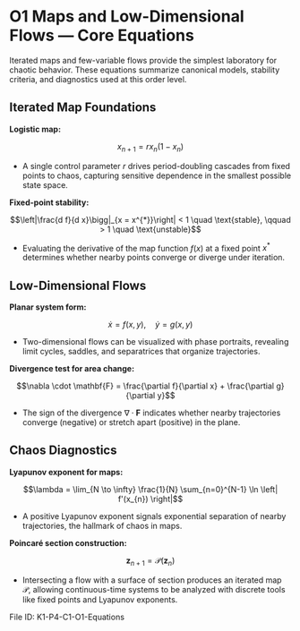 # O1 Maps and Low-Dimensional Flows — Core Equations

Iterated maps and few-variable flows provide the simplest laboratory for chaotic behavior. These equations summarize canonical models, stability criteria, and diagnostics used at this order level.

## Iterated Map Foundations
**Logistic map:**

$$x_{n+1} = r x_{n} (1 - x_{n})$$

- A single control parameter $r$ drives period-doubling cascades from fixed points to chaos, capturing sensitive dependence in the smallest possible state space.

**Fixed-point stability:**

$$\left|\frac{d f}{d x}\bigg|_{x = x^{*}}\right| < 1 \quad \text{stable}, \qquad > 1 \quad \text{unstable}$$

- Evaluating the derivative of the map function $f(x)$ at a fixed point $x^{*}$ determines whether nearby points converge or diverge under iteration.

## Low-Dimensional Flows
**Planar system form:**

$$\dot{x} = f(x, y), \quad \dot{y} = g(x, y)$$

- Two-dimensional flows can be visualized with phase portraits, revealing limit cycles, saddles, and separatrices that organize trajectories.

**Divergence test for area change:**

$$\nabla \cdot \mathbf{F} = \frac{\partial f}{\partial x} + \frac{\partial g}{\partial y}$$

- The sign of the divergence $\nabla \cdot \mathbf{F}$ indicates whether nearby trajectories converge (negative) or stretch apart (positive) in the plane.

## Chaos Diagnostics
**Lyapunov exponent for maps:**

$$\lambda = \lim_{N \to \infty} \frac{1}{N} \sum_{n=0}^{N-1} \ln \left| f'(x_{n}) \right|$$

- A positive Lyapunov exponent signals exponential separation of nearby trajectories, the hallmark of chaos in maps.

**Poincaré section construction:**

$$\mathbf{z}_{n+1} = \mathcal{P}(\mathbf{z}_{n})$$

- Intersecting a flow with a surface of section produces an iterated map $\mathcal{P}$, allowing continuous-time systems to be analyzed with discrete tools like fixed points and Lyapunov exponents.

File ID: K1-P4-C1-O1-Equations

